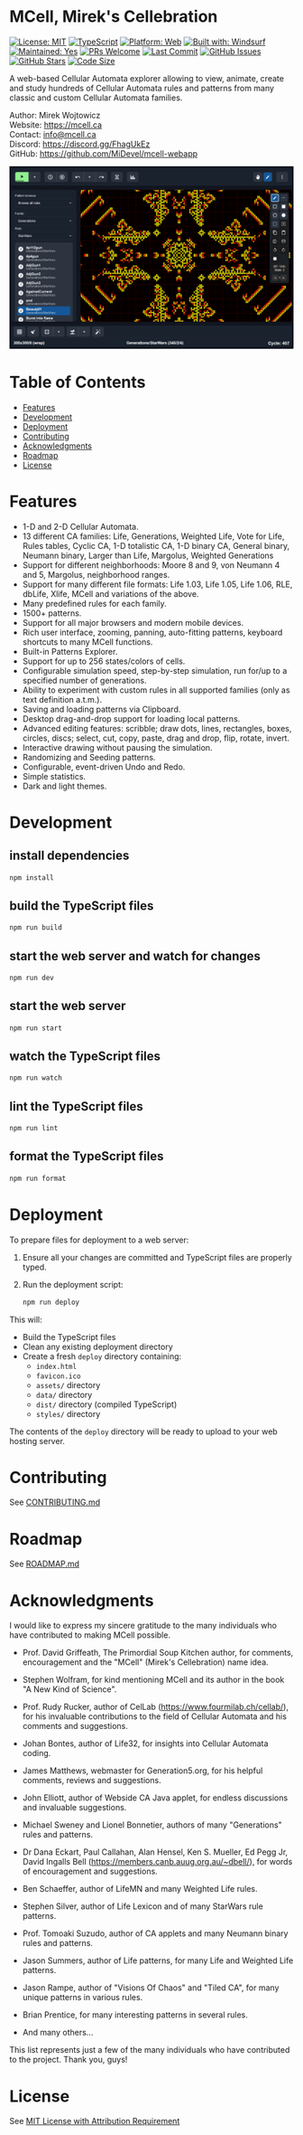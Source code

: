 # MCell, Mirek's Cellebration

[![License: MIT](https://img.shields.io/badge/License-MIT-880000.svg)](https://opensource.org/licenses/MIT)
[![TypeScript](https://img.shields.io/badge/TypeScript-5.0-blue.svg)](https://www.typescriptlang.org/)
[![Platform: Web](https://img.shields.io/badge/Platform-Web-blue.svg)](https://mcell.ca)
[![Built with: Windsurf](https://img.shields.io/badge/Built%20with-Windsurf-blue)](https://github.com/MiDevel/mcell-webapp)
[![Maintained: Yes](https://img.shields.io/badge/Maintained-Yes-008800.svg)](https://github.com/MiDevel/mcell-webapp/commits/main)
[![PRs Welcome](https://img.shields.io/badge/PRs-Welcome-008800.svg)](https://github.com/MiDevel/mcell-webapp/blob/main/CONTRIBUTING.md)
[![Last Commit](https://img.shields.io/github/last-commit/MiDevel/mcell-webapp)](https://github.com/MiDevel/mcell-webapp/commits/main)
[![GitHub Issues](https://img.shields.io/github/issues/MiDevel/mcell-webapp)](https://github.com/MiDevel/mcell-webapp/issues)
[![GitHub Stars](https://img.shields.io/github/stars/MiDevel/mcell-webapp)](https://github.com/MiDevel/mcell-webapp/stargazers)
[![Code Size](https://img.shields.io/github/languages/code-size/MiDevel/mcell-webapp)](https://github.com/MiDevel/mcell-webapp)

A web-based Cellular Automata explorer allowing to view, animate, create and study hundreds of Cellular Automata rules and patterns from many classic and custom Cellular Automata families.

Author: Mirek Wojtowicz  
Website: https://mcell.ca  
Contact: info@mcell.ca  
Discord: https://discord.gg/FhagUkEz  
GitHub: https://github.com/MiDevel/mcell-webapp

![MCell for Web](assets/mcell-web.png)


# Table of Contents

* [Features](#features)
* [Development](#development)
* [Deployment](#deployment)
* [Contributing](#contributing)
* [Acknowledgments](#acknowledgments)
* [Roadmap](#roadmap)
* [License](#license)


# Features

* 1-D and 2-D Cellular Automata.
* 13 different CA families: Life, Generations, Weighted Life, Vote for Life, Rules tables, Cyclic CA, 1-D totalistic CA, 1-D binary CA, General binary, Neumann binary, Larger than Life, Margolus, Weighted Generations
* Support for different neighborhoods: Moore 8 and 9, von Neumann 4 and 5, Margolus, neighborhood ranges.
* Support for many different file formats: Life 1.03, Life 1.05, Life 1.06, RLE, dbLife, Xlife, MCell and variations of the above. 
* Many predefined rules for each family.
* 1500+ patterns.
* Support for all major browsers and modern mobile devices.
* Rich user interface, zooming, panning, auto-fitting patterns, keyboard shortcuts to many MCell functions.
* Built-in Patterns Explorer.
* Support for up to 256 states/colors of cells.
* Configurable simulation speed, step-by-step simulation, run for/up to a specified number of generations.
* Ability to experiment with custom rules in all supported families (only as text definition a.t.m.).
* Saving and loading patterns via Clipboard.
* Desktop drag-and-drop support for loading local patterns.
* Advanced editing features: scribble; draw dots, lines, rectangles, boxes, circles, discs; select, cut, copy, paste, drag and drop, flip, rotate, invert.
* Interactive drawing without pausing the simulation.
* Randomizing and Seeding patterns.
* Configurable, event-driven Undo and Redo.
* Simple statistics.
* Dark and light themes.


# Development

## install dependencies
```bash
npm install
```

## build the TypeScript files
```bash
npm run build
```

## start the web server and watch for changes
```bash
npm run dev
```

## start the web server
```bash
npm run start
```

## watch the TypeScript files
```bash
npm run watch
```

## lint the TypeScript files
```bash
npm run lint
```

## format the TypeScript files
```bash
npm run format
```

# Deployment

To prepare files for deployment to a web server:

1. Ensure all your changes are committed and TypeScript files are properly typed.

2. Run the deployment script:
   ```bash
   npm run deploy
   ```

This will:
- Build the TypeScript files
- Clean any existing deployment directory
- Create a fresh `deploy` directory containing:
  - `index.html`
  - `favicon.ico`
  - `assets/` directory
  - `data/` directory
  - `dist/` directory (compiled TypeScript)
  - `styles/` directory

The contents of the `deploy` directory will be ready to upload to your web hosting server.


# Contributing

See [CONTRIBUTING.md](CONTRIBUTING.md)


# Roadmap

See [ROADMAP.md](ROADMAP.md)


# Acknowledgments

I would like to express my sincere gratitude to the many individuals who have contributed to making MCell possible.

- Prof. David Griffeath, The Primordial Soup Kitchen author, for comments, encouragement and the "MCell" (Mirek's Cellebration) name idea.

- Stephen Wolfram, for kind mentioning MCell and its author in the book "A New Kind of Science".

- Prof. Rudy Rucker, author of CelLab (https://www.fourmilab.ch/cellab/), for his invaluable contributions to the field of Cellular Automata and his comments and suggestions.

- Johan Bontes, author of Life32, for insights into Cellular Automata coding.

- James Matthews, webmaster for Generation5.org, for his helpful comments, reviews and suggestions.

- John Elliott, author of Webside CA Java applet, for endless discussions and invaluable suggestions.

- Michael Sweney and Lionel Bonnetier, authors of many "Generations" rules and patterns.

- Dr Dana Eckart, Paul Callahan, Alan Hensel, Ken S. Mueller, Ed Pegg Jr, David Ingalls Bell (https://members.canb.auug.org.au/~dbell/), for words of encouragement and suggestions.

- Ben Schaeffer, author of LifeMN and many Weighted Life rules.

- Stephen Silver, author of Life Lexicon and of many StarWars rule patterns.

- Prof. Tomoaki Suzudo, author of CA applets and many Neumann binary rules and patterns.

- Jason Summers, author of Life patterns, for many Life and Weighted Life patterns.

- Jason Rampe, author of "Visions Of Chaos" and "Tiled CA", for many unique patterns in various rules.

- Brian Prentice, for many interesting patterns in several rules.

- And many others...


This list represents just a few of the many individuals who have contributed to the project. Thank you, guys!


# License

See [MIT License with Attribution Requirement](LICENSE)
